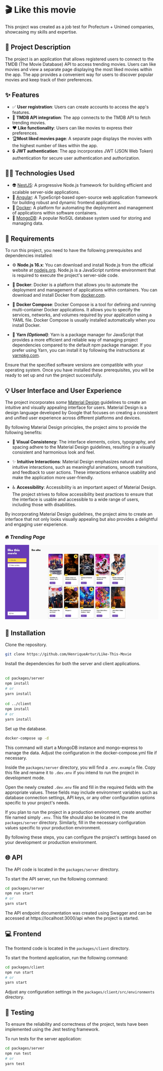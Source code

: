 # 🎬 Like this movie

This project was created as a job test for Profectum + Unimed companies, showcasing my skills and expertise.

## 📝 Project Description

The project is an application that allows registered users to connect to the TMDB (The Movie Database) API to access trending movies. Users can like movies and view a separate page displaying the most liked movies within the app. The app provides a convenient way for users to discover popular movies and keep track of their preferences.

## ✨ Features

- ✅ **User registration**: Users can create accounts to access the app's features.
- 🎥 **TMDB API integration**: The app connects to the TMDB API to fetch trending movies.
- ❤️ **Like functionality**: Users can like movies to express their preferences.
- 🏆**Most liked movies page**: A separate page displays the movies with the highest number of likes within the app.
- 🔒 **JWT authentication**: The app incorporates JWT (JSON Web Token) authentication for secure user authentication and authorization. 

## 👩‍💻 Technologies Used

- 👽 [NestJS](https://nestjs.com/https://nestjs.com/): A progressive Node.js framework for building efficient and scalable server-side applications.
- 🔷 [Angular](https://angular.io/): A TypeScript-based open-source web application framework for building robust and dynamic frontend applications.
- 🐳 [Docker](https://www.docker.com/): A platform for automating the deployment and management of applications within software containers.
- 🍃 [MongoDB](https://www.mongodb.com/): A popular NoSQL database system used for storing and managing data.

## 🔧 Requirements

To run this project, you need to have the following prerequisites and dependencies installed:

- ⚙️ **Node.js 16.x**: You can download and install Node.js from the official website at [nodejs.org](nodejs.org). Node.js is a JavaScript runtime environment that is required to execute the project's server-side code.

- 🐳 **Docker**: Docker is a platform that allows you to automate the deployment and management of applications within containers. You can download and install Docker from [docker.com](docker.com).

- 🐳 **Docker Compose**: Docker Compose is a tool for defining and running multi-container Docker applications. It allows you to specify the services, networks, and volumes required by your application using a YAML file. Docker Compose is usually installed automatically when you install Docker.

- 🧶 **Yarn _(Optional)_**: Yarn is a package manager for JavaScript that provides a more efficient and reliable way of managing project dependencies compared to the default npm package manager. If you prefer using Yarn, you can install it by following the instructions at [yarnpkg.com](yarnpkg.com).

Ensure that the specified software versions are compatible with your operating system. Once you have installed these prerequisites, you will be ready to set up and run the project successfully.

## 💡 User Interface and User Experience

The project incorporates _some_ [Material Design](https://m3.material.io/) guidelines to create an intuitive and visually appealing interface for users. Material Design is a design language developed by Google that focuses on creating a consistent and unified user experience across different platforms and devices.

By following Material Design principles, the project aims to provide the following benefits:

- 🌈 **Visual Consistency**: The interface elements, colors, typography, and spacing adhere to the Material Design guidelines, resulting in a visually consistent and harmonious look and feel.

- ✨ **Intuitive Interactions**: Material Design emphasizes natural and intuitive interactions, such as meaningful animations, smooth transitions, and feedback to user actions. These interactions enhance usability and make the application more user-friendly.

- ♿ **Accessibility**: Accessibility is an important aspect of Material Design. The project strives to follow accessibility best practices to ensure that the interface is usable and accessible to a wide range of users, including those with disabilities.

By incorporating Material Design guidelines, the project aims to create an interface that not only looks visually appealing but also provides a delightful and engaging user experience.

### 🔥 _Trending Page_
![trending page](images/trending.jpg)

## 🚀 Installation

Clone the repository.
```bash
git clone https://github.com/HenriqueArtur/Like-This-Movie
```

Install the dependencies for both the server and client applications.

```bash

cd packages/server
npm install
# or
yarn install

cd ../client
npm install
# or
yarn install
```

Set up the database.

```bash
docker-compose up -d
```

This command will start a MongoDB instance and mongo-express to manage the data. Adjust the configuration in the docker-compose.yml file if necessary.

Inside the `packages/server` directory, you will find a `.env.example` file. Copy this file and rename it to `.dev.env` if you intend to run the project in development mode.

Open the newly created `.dev.env` file and fill in the required fields with the appropriate values. These fields may include environment variables such as database connection settings, API keys, or any other configuration options specific to your project's needs.

If you plan to run the project in a production environment, create another file named simply `.env`. This file should also be located in the `packages/server` directory. Similarly, fill in the necessary configuration values specific to your production environment.

By following these steps, you can configure the project's settings based on your development or production environment.

## 🌐 API

The API code is located in the `packages/server` directory.

To start the API server, run the following command:

```bash
cd packages/server
npm run start
# or
yarn start
```

The API endpoint documentation was created using Swagger and can be accessed at https://localhost:3000/api when the project is started.

## 💻 Frontend

The frontend code is located in the `packages/client` directory.

To start the frontend application, run the following command:

```bash
cd packages/client
npm run start
# or
yarn start
```

Adjust any configuration settings in the `packages/client/src/environments` directory.

## 🧪 Testing

To ensure the reliability and correctness of the project, tests have been implemented using the Jest testing framework.

To run tests for the server application:

```bash
cd packages/server
npm run test
# or
yarn test
```
